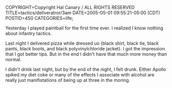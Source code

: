 COPYRIGHT=Copyright Hal Canary / ALL RIGHTS RESERVED
TITLE=tactics/deliveratror/3am
DATE=2005-05-01 09:55:21-05:00 (CDT)
POSTID=450
CATEGORIES=life;

Yesterday I played paintball for the first time ever. I realized I know nothing about infantry tactics.

Last night I delivered pizza while dressed uo (black shirt, black tie, black pants, black boots, and black polyvinylchloride jacket). I got the impression that I got better tips. But in the end I didn't have that much more money than normal.

I didn't drink last night, but by the end of the night, I felt drunk. Either Apollo spiked my diet coke or many of the effects I associate with alcohol are really just manifistations of being up at three in the moring.
